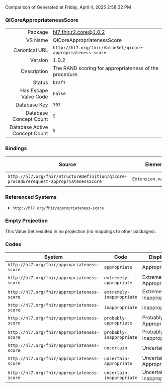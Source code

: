 Comparison of 
Generated at Friday, April 4, 2025 2:58:32 PM

### QICoreAppropriatenessScore

|      |     |
| ---: | --- |
| Package | hl7.fhir.r2.core@1.0.2 |
| VS Name | QICoreAppropriatenessScore |
| Canonical URL | `http://hl7.org/fhir/ValueSet/qicore-appropriateness-score` |
| Version | 1.0.2 |
| Description | The RAND scoring for appropriateness of the procedure. |
| Status | `Draft` |
| Has Escape Valve Code | `False` |
| Database Key | `303` |
| Database Concept Count | `9` |
| Database Active Concept Count | `9` |
### Bindings

| Source | Element | Binding | Strength | Element Short |
| ------ | ------- | ------- | -------- | ------------- |
| `http://hl7.org/fhir/StructureDefinition/qicore-procedurerequest-appropriatenessScore` | `Extension.value[x]` | `http://hl7.org/fhir/ValueSet/qicore-appropriateness-score` | `Required` | Value of extension |

### Referenced Systems

* `http://hl7.org/fhir/appropriateness-score`
### Empty Projection

This Value Set resulted in no projection (no mappings to other packages).

### Codes

| System | Code | Display |
| ------ | ---- | ------- |
| `http://hl7.org/fhir/appropriateness-score` | `appropriate` | Appropriate |
| `http://hl7.org/fhir/appropriateness-score` | `extremely-appropriate` | Extremely Appropriate |
| `http://hl7.org/fhir/appropriateness-score` | `extremely-inappropriate` | Extremely Inappropriate |
| `http://hl7.org/fhir/appropriateness-score` | `inappropriate` | Inappropriate |
| `http://hl7.org/fhir/appropriateness-score` | `probably-appropriate` | Probably Appropriate |
| `http://hl7.org/fhir/appropriateness-score` | `probably-inappropriate` | Probably Inappropriate |
| `http://hl7.org/fhir/appropriateness-score` | `uncertain` | Uncertain |
| `http://hl7.org/fhir/appropriateness-score` | `uncertain-appropriate` | Uncertain Appropriate |
| `http://hl7.org/fhir/appropriateness-score` | `uncertain-inappropriate` | Uncertain Inappropriate |

